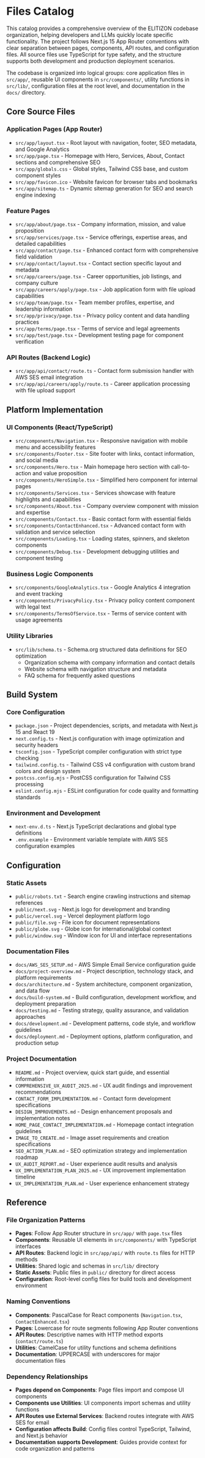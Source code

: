 <!-- Generated: 2025-06-15 00:00:00 UTC -->

# Files Catalog

This catalog provides a comprehensive overview of the ELITIZON codebase organization, helping developers and LLMs quickly locate specific functionality. The project follows Next.js 15 App Router conventions with clear separation between pages, components, API routes, and configuration files. All source files use TypeScript for type safety, and the structure supports both development and production deployment scenarios.

The codebase is organized into logical groups: core application files in `src/app/`, reusable UI components in `src/components/`, utility functions in `src/lib/`, configuration files at the root level, and documentation in the `docs/` directory.

## Core Source Files

### Application Pages (App Router)
- `src/app/layout.tsx` - Root layout with navigation, footer, SEO metadata, and Google Analytics
- `src/app/page.tsx` - Homepage with Hero, Services, About, Contact sections and comprehensive SEO
- `src/app/globals.css` - Global styles, Tailwind CSS base, and custom component styles
- `src/app/favicon.ico` - Website favicon for browser tabs and bookmarks
- `src/app/sitemap.ts` - Dynamic sitemap generation for SEO and search engine indexing

### Feature Pages
- `src/app/about/page.tsx` - Company information, mission, and value proposition
- `src/app/services/page.tsx` - Service offerings, expertise areas, and detailed capabilities
- `src/app/contact/page.tsx` - Enhanced contact form with comprehensive field validation
- `src/app/contact/layout.tsx` - Contact section specific layout and metadata
- `src/app/careers/page.tsx` - Career opportunities, job listings, and company culture
- `src/app/careers/apply/page.tsx` - Job application form with file upload capabilities
- `src/app/team/page.tsx` - Team member profiles, expertise, and leadership information
- `src/app/privacy/page.tsx` - Privacy policy content and data handling practices
- `src/app/terms/page.tsx` - Terms of service and legal agreements
- `src/app/test/page.tsx` - Development testing page for component verification

### API Routes (Backend Logic)
- `src/app/api/contact/route.ts` - Contact form submission handler with AWS SES email integration
- `src/app/api/careers/apply/route.ts` - Career application processing with file upload support

## Platform Implementation

### UI Components (React/TypeScript)
- `src/components/Navigation.tsx` - Responsive navigation with mobile menu and accessibility features
- `src/components/Footer.tsx` - Site footer with links, contact information, and social media
- `src/components/Hero.tsx` - Main homepage hero section with call-to-action and value proposition
- `src/components/HeroSimple.tsx` - Simplified hero component for internal pages
- `src/components/Services.tsx` - Services showcase with feature highlights and capabilities
- `src/components/About.tsx` - Company overview component with mission and expertise
- `src/components/Contact.tsx` - Basic contact form with essential fields
- `src/components/ContactEnhanced.tsx` - Advanced contact form with validation and service selection
- `src/components/Loading.tsx` - Loading states, spinners, and skeleton components
- `src/components/Debug.tsx` - Development debugging utilities and component testing

### Business Logic Components
- `src/components/GoogleAnalytics.tsx` - Google Analytics 4 integration and event tracking
- `src/components/PrivacyPolicy.tsx` - Privacy policy content component with legal text
- `src/components/TermsOfService.tsx` - Terms of service content with usage agreements

### Utility Libraries
- `src/lib/schema.ts` - Schema.org structured data definitions for SEO optimization
  - Organization schema with company information and contact details
  - Website schema with navigation structure and metadata
  - FAQ schema for frequently asked questions

## Build System

### Core Configuration
- `package.json` - Project dependencies, scripts, and metadata with Next.js 15 and React 19
- `next.config.ts` - Next.js configuration with image optimization and security headers
- `tsconfig.json` - TypeScript compiler configuration with strict type checking
- `tailwind.config.ts` - Tailwind CSS v4 configuration with custom brand colors and design system
- `postcss.config.mjs` - PostCSS configuration for Tailwind CSS processing
- `eslint.config.mjs` - ESLint configuration for code quality and formatting standards

### Environment and Development
- `next-env.d.ts` - Next.js TypeScript declarations and global type definitions
- `.env.example` - Environment variable template with AWS SES configuration examples

## Configuration

### Static Assets
- `public/robots.txt` - Search engine crawling instructions and sitemap references
- `public/next.svg` - Next.js logo for development and branding
- `public/vercel.svg` - Vercel deployment platform logo
- `public/file.svg` - File icon for document representations
- `public/globe.svg` - Globe icon for international/global context
- `public/window.svg` - Window icon for UI and interface representations

### Documentation Files
- `docs/AWS_SES_SETUP.md` - AWS Simple Email Service configuration guide
- `docs/project-overview.md` - Project description, technology stack, and platform requirements
- `docs/architecture.md` - System architecture, component organization, and data flow
- `docs/build-system.md` - Build configuration, development workflow, and deployment preparation
- `docs/testing.md` - Testing strategy, quality assurance, and validation approaches
- `docs/development.md` - Development patterns, code style, and workflow guidelines
- `docs/deployment.md` - Deployment options, platform configuration, and production setup

### Project Documentation
- `README.md` - Project overview, quick start guide, and essential information
- `COMPREHENSIVE_UX_AUDIT_2025.md` - UX audit findings and improvement recommendations
- `CONTACT_FORM_IMPLEMENTATION.md` - Contact form development specifications
- `DESIGN_IMPROVEMENTS.md` - Design enhancement proposals and implementation notes
- `HOME_PAGE_CONTACT_IMPLEMENTATION.md` - Homepage contact integration guidelines
- `IMAGE_TO_CREATE.md` - Image asset requirements and creation specifications
- `SEO_ACTION_PLAN.md` - SEO optimization strategy and implementation roadmap
- `UX_AUDIT_REPORT.md` - User experience audit results and analysis
- `UX_IMPLEMENTATION_PLAN_2025.md` - UX improvement implementation timeline
- `UX_IMPLEMENTATION_PLAN.md` - User experience enhancement strategy

## Reference

### File Organization Patterns
- **Pages**: Follow App Router structure in `src/app/` with `page.tsx` files
- **Components**: Reusable UI elements in `src/components/` with TypeScript interfaces
- **API Routes**: Backend logic in `src/app/api/` with `route.ts` files for HTTP methods
- **Utilities**: Shared logic and schemas in `src/lib/` directory
- **Static Assets**: Public files in `public/` directory for direct access
- **Configuration**: Root-level config files for build tools and development environment

### Naming Conventions
- **Components**: PascalCase for React components (`Navigation.tsx`, `ContactEnhanced.tsx`)
- **Pages**: Lowercase for route segments following App Router conventions
- **API Routes**: Descriptive names with HTTP method exports (`contact/route.ts`)
- **Utilities**: CamelCase for utility functions and schema definitions
- **Documentation**: UPPERCASE with underscores for major documentation files

### Dependency Relationships
- **Pages depend on Components**: Page files import and compose UI components
- **Components use Utilities**: UI components import schemas and utility functions
- **API Routes use External Services**: Backend routes integrate with AWS SES for email
- **Configuration affects Build**: Config files control TypeScript, Tailwind, and Next.js behavior
- **Documentation supports Development**: Guides provide context for code organization and patterns
